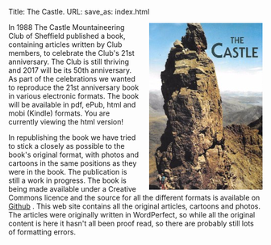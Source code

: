Title: The Castle.
URL:
save_as: index.html

<img  style="float:right; margin-left:20px" src="./images/frontcover_small.jpg"
 alt="Front cover" >

In 1988 The Castle Mountaineering Club of Sheffield published a book,
containing articles written by Club members, to celebrate the Club's 21st
anniversary. The Club is still thriving and 2017 will be its 50th
anniversary. As part of the celebrations we wanted to reproduce the
21st anniversary book in various electronic formats. The book will be
available in pdf, ePub, html and mobi (Kindle) formats. You are
currently viewing the html version!

In republishing the book we have tried to stick a closely as possible
to the book's original format, with photos and cartoons in the same
positions as they were in the book. The publication is still a work in
progress. The book is being made available under a Creative Commons
licence and the source for all the different formats is available on
[Github](https://github.com/thecastle/thecastle) . This web site contains all the original articles, cartoons and
photos. The articles were originally written in WordPerfect, so while
all the original content is here it hasn't all been proof read, so
there are probably still lots of formatting errors.
